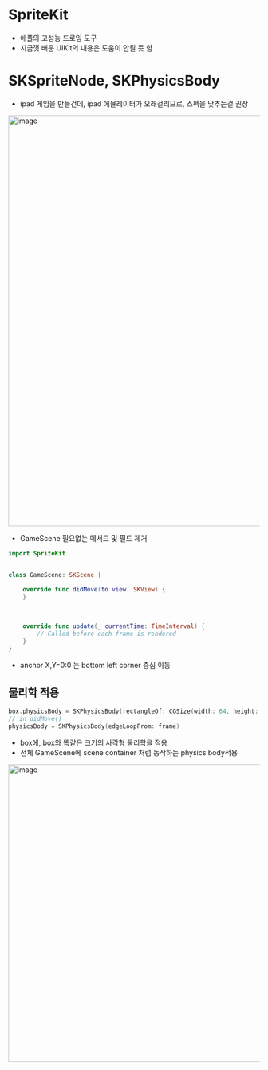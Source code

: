 # SpriteKit
- 애플의 고성능 드로잉 도구
- 지금껏 배운 UIKit의 내용은 도움이 안될 듯 함

# SKSpriteNode, SKPhysicsBody

- ipad 게임을 만들건데, ipad 에뮬레이터가 오래걸리므로, 스펙을 낮추는걸 권장
<img width="822" alt="image" src="https://github.com/100DaysOfSwift/100-days-of-swift/assets/40600306/71886579-0f8b-41d1-a41e-6dcc4883ed5f">

- GameScene 필요없는 메서드 및 필드 제거
```swift
import SpriteKit


class GameScene: SKScene {

    override func didMove(to view: SKView) {
    }
    
    
    
    override func update(_ currentTime: TimeInterval) {
        // Called before each frame is rendered
    }
}

```

- anchor X,Y=0:0 는 bottom left corner 중심 이동

## 물리학 적용
```swift
box.physicsBody = SKPhysicsBody(rectangleOf: CGSize(width: 64, height: 64))
// in didMove()
physicsBody = SKPhysicsBody(edgeLoopFrom: frame)

```
- box에, box와 똑같은 크기의 사각형 물리학을 적용
- 전체 GameScene에 scene container 처럼 동작하는 physics body적용

<img width="596" alt="image" src="https://github.com/100DaysOfSwift/100-days-of-swift/assets/40600306/50e5e65b-1d6c-4b9b-9d7b-b576596bf739">
